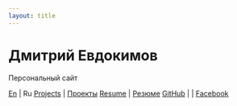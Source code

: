 ```yaml
---
layout: title
---
```

# Дмитрий Евдокимов

Персональный сайт

[En](en "English language (по-английски)") | Ru
[Projects](projects-en) | [Проекты](projects)
[Resume](resume-en)     | [Резюме](resume)
[GitHub](https://github.com/diev) |
                        | [Facebook](https://www.facebook.com/dmitrii.evdokimov)
